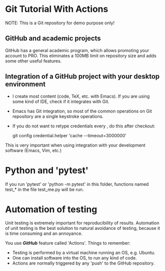 # Git Tutorial With Actions

NOTE: This is a Git repository for demo purpose only!


## GitHub and academic projects

GitHub has a general academic program, which allows promoting your
account to PRO. This eliminates a 100MB limit on repository size and adds some other useful features.


## Integration of a GitHub project with your desktop environment

* I create most content (code, TeX, etc. with Emacs). If you are using some kind of IDE, check if it integrates with Git.
* Emacs has Git integration, so most of the common operations on Git repository are a single keystroke operations.
	
* If you do not want to retype credentials every , do this after checkout:

	git config credential.helper 'cache --timeout=3000000'

This is very important when using integration with your development software (Emacs, Vim, etc.)
	
	
#  Python and 'pytest'

If you run 'pytest' or 'python -m pytest' in this folder, functions
named test_* in the file test_me.py will be run.


#  Automation of testing

Unit testing is extremely important for reproducibility of
results. Automation of unit testing is the best solution to natural
avoidance of testing, because it is time consuming and an annoyance.

You use ***GitHub*** feature called 'Actions'. Things to remember:

* Testing is performed by a virtual machine running an OS, e.g. Ubuntu.
* One can install software into the OS, to run any kind of code.
* Actions are normally triggered by any 'push' to the GitHub repository.



	
